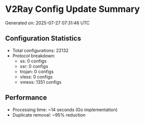 # V2Ray Config Update Summary
Generated on: 2025-07-27 07:31:46 UTC

## Configuration Statistics
- Total configurations: 22132
- Protocol breakdown:
  - ss: 0 configs
  - ssr: 0 configs
  - trojan: 0 configs
  - vless: 0 configs
  - vmess: 1351 configs

## Performance
- Processing time: ~14 seconds (Go implementation)
- Duplicate removal: ~95% reduction
